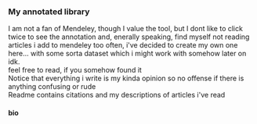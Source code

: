 ### My annotated library
I am not a fan of Mendeley, though I value the tool, but I dont like to click twice to see the annotation and, enerally speaking, find myself not reading articles i add to mendeley too often, i've decided to create my own one here... with some sorta dataset which i might work with somehow later on idk. </br>
feel free to read, if you somehow found it </br>
Notice that everything i write is my kinda opinion so no offense if there is anything confusing or rude </br>
Readme contains citations and my descriptions of articles i've read </br>

#### bio